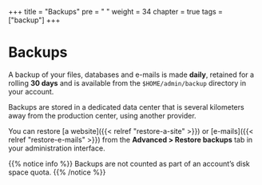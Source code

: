 +++
title = "Backups"
pre = "<i class='fas fa-fw fa-history'></i> "
weight = 34
chapter = true
tags = ["backup"]
+++

# Backups

A backup of your files, databases and e-mails is made **daily**, retained for a rolling **30 days** and is available from the `$HOME/admin/backup` directory in your account.

Backups are stored in a dedicated data center that is several kilometers away from the production center, using another provider.

You can restore [a website]({{< relref "restore-a-site" >}}) or [e-mails]({{< relref "restore-e-mails" >}}) from the **Advanced > Restore backups** tab in your administration interface.

{{% notice info %}}
Backups are not counted as part of an account’s disk space quota.
{{% /notice %}}
